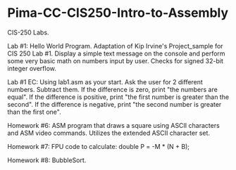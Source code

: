 # Pima-CC-CIS250-Intro-to-Assembly
CIS-250 Labs.

Lab #1: Hello World Program. Adaptation of Kip Irvine's Project_sample for CIS 250 Lab #1. Display a simple text message on the console and perform some very basic math on numbers input by user. Checks for signed 32-bit integer overflow.

Lab #1 EC: Using lab1.asm as your start. Ask the user for 2 different numbers. Subtract them. If the difference is zero, print "the numbers are equal". If the difference is positive, print "the first number is greater than the second". If the difference is negative, print "the second number is greater than the first one".

Homework #6: ASM program that draws a square using ASCII characters and ASM video commands. Utilizes the extended ASCII character set.

Homework #7: FPU code to calculate:  double P = -M * (N + B);

Homework #8: BubbleSort.

